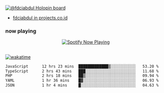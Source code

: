 [![@fdciabdul Holopin board](https://holopin.io/api/user/board?user=fdciabdul)](https://holopin.io/@fdciabdul)

- [fdciabdul in projects.co.id](https://projects.co.id/public/browse_users/view/496e26/fdciabdul)

### now playing 

<p align="center">
  <a href="https://open.spotify.com/user/31ljmyymhthokwewwcd6dsdmvprm" target="_blank"><img src="https://novatorem-psi-rosy.vercel.app/api/spotify" alt="Spotify Now Playing"/></a>
</p>

##

[![wakatime](https://wakatime.com/badge/user/87646243-158a-4241-a3cb-668e1fa2dbb8.svg)](https://wakatime.com/@87646243-158a-4241-a3cb-668e1fa2dbb8)
<!--START_SECTION:waka-->

```txt
JavaScript      12 hrs 23 mins  █████████████▒░░░░░░░░░░░   53.20 %
TypeScript      2 hrs 43 mins   ███░░░░░░░░░░░░░░░░░░░░░░   11.68 %
PHP             2 hrs 18 mins   ██▒░░░░░░░░░░░░░░░░░░░░░░   09.94 %
YAML            1 hr 36 mins    █▓░░░░░░░░░░░░░░░░░░░░░░░   06.93 %
JSON            1 hr 4 mins     █░░░░░░░░░░░░░░░░░░░░░░░░   04.63 %
```

<!--END_SECTION:waka-->
